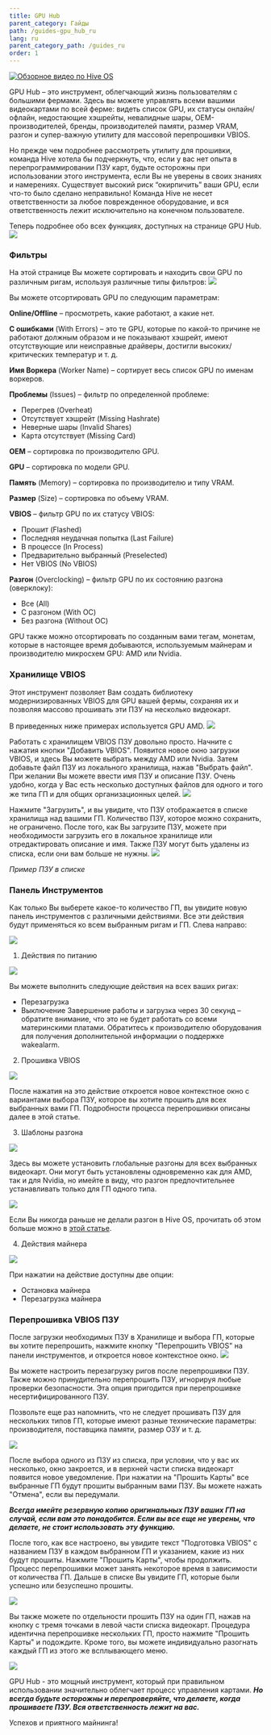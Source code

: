 ```yaml
---
title: GPU Hub
parent_category: Гайды
path: /guides-gpu_hub_ru
lang: ru
parent_category_path: /guides_ru
order: 1
---
```


<a href="https://youtu.be/t2FyPFxhThU
" target="_blank"><img src="http://img.youtube.com/vi/t2FyPFxhThU/0.jpg"
alt="Обзорное видео по Hive OS"></a>

GPU Hub – это инструмент, облегчающий жизнь пользователям с большими фермами.
Здесь вы можете управлять всеми вашими видеокартами по всей ферме: видеть список GPU, их статусы онлайн/офлайн, недостающие хэшрейты, невалидные шары, OEM-производителей, бренды, производителей памяти, размер VRAM, разгон и супер-важную утилиту для массовой перепрошивки VBIOS.

Но прежде чем подробнее рассмотреть утилиту для прошивки, команда Hive хотела бы подчеркнуть, что, если у вас нет опыта в перепрограммировании ПЗУ карт, будьте осторожны при использовании этого инструмента, если Вы не уверены в своих знаниях и намерениях. Существует высокий риск “окирпичить” ваши GPU, если что-то было сделано неправильно! Команда Hive не несет ответственности за любое поврежденное оборудование, и вся ответственность лежит исключительно на конечном пользователе.

Теперь подробнее обо всех функциях, доступных на странице GPU Hub.
<img src="https://lbd.hiveos.farm/kbase/images/custom/1*YI2hi-tF-kJjA8M2tuwPpA.png">

### Фильтры
На этой странице Вы можете сортировать и находить свои GPU по различным ригам, используя различные типы фильтров:
<img src="https://lbd.hiveos.farm/kbase/images/custom/1*jiHGMQVCaOkycRZygX5pXQ.png">

Вы можете отсортировать GPU по следующим параметрам:

**Online/Offline** – просмотреть, какие работают, а какие нет.

**С ошибками** (With Errors) – это те GPU, которые по какой-то причине не работают должным образом и не показывают хэшрейт, имеют отсутствующие или неисправные драйверы, достигли высоких/критических температур и т. д.

**Имя Воркера** (Worker Name) – сортирует весь список GPU по именам воркеров.

**Проблемы** (Issues) – фильтр по определенной проблеме:
- Перегрев (Overheat)
- Отсутствует хэшрейт (Missing Hashrate)
- Неверные шары (Invalid Shares)
- Карта отсутствует (Missing Card)

**OEM** – сортировка по производителю GPU.

**GPU** – сортировка по модели GPU.

**Память** (Memory) – сортировка по производителю и типу VRAM.

**Размер** (Size) – сортировка по объему VRAM.

**VBIOS** – фильтр GPU по их статусу VBIOS:
- Прошит (Flashed)
- Последняя неудачная попытка (Last Failure)
- В процессе (In Process)
- Предварительно выбранный (Preselected)
- Нет VBIOS (No VBIOS)

**Разгон** (Overclocking) – фильтр GPU по их состоянию разгона (оверклоку):
- Все (All)
- С разгоном (With OC)
- Без разгона (Without OC)

GPU также можно отсортировать по созданным вами тегам, монетам, которые в настоящее время добываются, используемым майнерам и производителю микросхем GPU: AMD или Nvidia.

### Хранилище VBIOS
Этот инструмент позволяет Вам создать библиотеку модернизированных VBIOS для GPU вашей фермы, сохраняя их и позволяя массово прошивать эти ПЗУ на несколько видеокарт.

В приведенных ниже примерах используется GPU AMD.
<img src="https://lbd.hiveos.farm/kbase/images/custom/1*Y65P4llQYPTbliQh8AiIXw.png">

Работать с хранилищем VBIOS ПЗУ довольно просто. Начните с нажатия кнопки "Добавить VBIOS". Появится новое окно загрузки VBIOS, и здесь Вы можете выбрать между AMD или Nvidia. Затем добавьте файл ПЗУ из локального хранилища, нажав "Выбрать файл". При желании Вы можете ввести имя ПЗУ и описание ПЗУ. Очень удобно, когда у Вас есть несколько доступных файлов для одного и того же типа ГП и для общих организационных целей.
<img src="https://lbd.hiveos.farm/kbase/images/custom/1*rE3pYaEX2pFQcI-tY-eNFQ.png">

Нажмите "Загрузить", и вы увидите, что ПЗУ отображается в списке хранилища над вашими ГП. Количество ПЗУ, которое можно сохранить, не ограничено. После того, как Вы загрузите ПЗУ, можете при необходимости загрузить его в локальное хранилище или отредактировать описание и имя. Также ПЗУ могут быть удалены из списка, если они вам больше не нужны.
<img src="https://lbd.hiveos.farm/kbase/images/custom/0_Ubol5NEpIRII8xh6.png">

*Пример ПЗУ в списке*

### Панель Инструментов
Как только Вы выберете какое-то количество ГП, вы увидите новую панель инструментов с различными действиями. Все эти действия будут применяться ко всем выбранным ригам и ГП.
Слева направо:

<img src="https://lbd.hiveos.farm/kbase/images/forum/f40f53f24ab2bf17dbdf0061b9d9f1fd41bf9fd5.png">

1. Действия по питанию

<img src="https://lbd.hiveos.farm/kbase/images/forum/f5b504370848c8478f575f73fccd62a5d97f595b.png">

Вы можете выполнить следующие действия на всех ваших ригах:
- Перезагрузка
- Выключение
Завершение работы и загрузка через 30 секунд – обратите внимание, что это не будет работать со всеми материнскими платами. Обратитесь к производителю оборудования для получения дополнительной информации о поддержке wakealarm.

2. Прошивка VBIOS

<img src="https://lbd.hiveos.farm/kbase/images/forum/f3a886240f209860d64faa7e885afc19dc0b608b.png">

После нажатия на это действие откроется новое контекстное окно с вариантами выбора ПЗУ, которое вы хотите прошить для всех выбранных вами ГП. Подробности процесса перепрошивки описаны далее в этой статье.

3. Шаблоны разгона

<img src="https://lbd.hiveos.farm/kbase/images/forum/147921a211fef1549b4af6839f5ec1281acec4cd.png">

Здесь вы можете установить глобальные разгоны для всех выбранных видеокарт. Они могут быть установлены одновременно как для AMD, так и для Nvidia, но имейте в виду, что разгон предпочтительнее устанавливать только для ГП одного типа.

<img src="https://lbd.hiveos.farm/kbase/images/custom/0_o5Y67yj4VpsNDTMe.png">

Если Вы никогда раньше не делали разгон в Hive OS, прочитать об этом больше можно в [этой статье](https://medium.com/hiveon/getting-started-with-hive-os-overclocking-profiles-basics-5e239e4f1ae5).

4. Действия майнера

<img src="https://lbd.hiveos.farm/kbase/images/forum/bf93d014bb6bfc82b28f89a586f9b271ae877105.png">

При нажатии на действие доступны две опции:
- Остановка майнера
- Перезагрузка майнера

### Перепрошивка VBIOS ПЗУ
После загрузки необходимых ПЗУ в Хранилище и выбора ГП, которые вы хотите перепрошить, нажмите кнопку "Перепрошить VBIOS" на панели инструментов, и откроется новое контекстное окно.
<img src="https://lbd.hiveos.farm/kbase/images/custom/0_NqQ6Ag-lGkWfesHP.png">

Вы можете настроить перезагрузку ригов после перепрошивки ПЗУ.
Также можно принудительно перепрошить ПЗУ, игнорируя любые проверки безопасности. Эта опция пригодится при перепрошивке несертифицированного ПЗУ.

Позвольте еще раз напомнить, что не следует прошивать ПЗУ для нескольких типов ГП, которые имеют разные технические параметры: производителя, поставщика памяти, размер ОЗУ и т. д.

<img src="https://lbd.hiveos.farm/kbase/images/forum/50d664435e37fa70123ed976b433efd78b89b877.png">

После выбора одного из ПЗУ из списка, при условии, что у вас их несколько, окно закроется, и в верхней части списка видеокарт появится новое уведомление. При нажатии на "Прошить Карты" все выбранные ГП будут прошиты выбранным вами ПЗУ.
Вы можете нажать "Отмена", если вы передумали.

***Всегда имейте резервную копию оригинальных ПЗУ ваших ГП на случай, если вам это понадобится.
Если вы все еще не уверены, что делаете, не стоит использовать эту функцию.***

После того, как все настроено, вы увидите текст "Подготовка VBIOS" с названием ПЗУ в каждом выбранном ГП и указанием, какие из них будут прошиты. Нажмите "Прошить Карты", чтобы продолжить.
Процесс перепрошивки может занять некоторое время в зависимости от количества ГП. Дальше в списке Вы увидите ГП, которые были успешно или безуспешно прошиты.

<img src="https://lbd.hiveos.farm/kbase/images/custom/0_zw5ROlCZ6ot4qw6y.png">

Вы также можете по отдельности прошить ПЗУ на один ГП, нажав на кнопку с тремя точками в левой части списка видеокарт.
Процедура идентична перепрошивке нескольких ГП, просто нажмите "Прошить Карты" и подождите. Кроме того, вы можете индивидуально разогнать каждый ГП из этого же всплывающего меню.

<img src="https://lbd.hiveos.farm/kbase/images/custom/0_2Mea19AM4q1Yaty5.png">

GPU Hub - это мощный инструмент, который при правильном использовании значительно облегчает процесс управления картами.
***Но всегда будьте осторожны и перепроверяйте, что делаете, когда прошиваете ПЗУ. Вся ответственность лежит на вас.***

Успехов и приятного майнинга!

